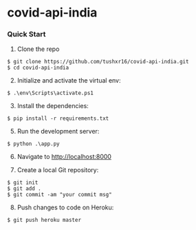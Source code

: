# covid-api-india

### Quick Start

1. Clone the repo
  ```
  $ git clone https://github.com/tushxr16/covid-api-india.git
  $ cd covid-api-india
  ```

2. Initialize and activate the virtual env:
  ```
  $ .\env\Scripts\activate.ps1
  ```

3. Install the dependencies:
  ```
  $ pip install -r requirements.txt
  ```

5. Run the development server:
  ```
  $ python .\app.py
  ```

6. Navigate to [http://localhost:8000](http://localhost:800)

7. Create a local Git repository:

  ```
  $ git init
  $ git add .
  $ git commit -am "your commit msg"
  ```

8. Push changes to code on Heroku:

  ```
  $ git push heroku master
  ```
